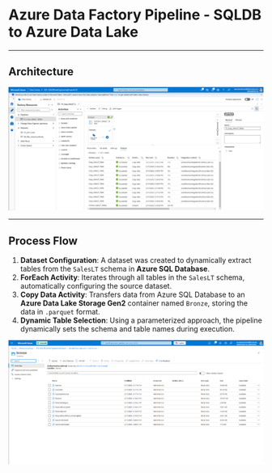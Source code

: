 # Azure Data Factory Pipeline - SQLDB to Azure Data Lake

---

## Architecture  
<div align="center">
    <img src="https://raw.githubusercontent.com/juancarlosierrac/SQLDB-AzureDataEngineeringProject/main/images/Azure%20Data%20Factory%20PL.png" width="1200px"/>
</div>  

---

## Process Flow  
1. **Dataset Configuration**: A dataset was created to dynamically extract tables from the `SalesLT` schema in **Azure SQL Database**.
2. **ForEach Activity**: Iterates through all tables in the `SalesLT` schema, automatically configuring the source dataset.
3. **Copy Data Activity**: Transfers data from Azure SQL Database to an **Azure Data Lake Storage Gen2** container named `Bronze`, storing the data in `.parquet` format.
4. **Dynamic Table Selection**: Using a parameterized approach, the pipeline dynamically sets the schema and table names during execution.

<div align="center">
    <img src="https://raw.githubusercontent.com/juancarlosierrac/SQLDB-AzureDataEngineeringProject/main/images/Bronze_Data.png" width="1200px"/>
</div>  
